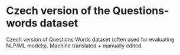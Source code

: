 # Czech version of the Questions-words dataset
Czech version of Questions Words dataset (often used for evaluating NLP/ML models).
Machine translated + manually edited.
